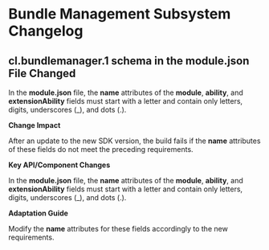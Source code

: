 # Bundle Management Subsystem Changelog
## cl.bundlemanager.1 schema in the module.json File Changed

In the **module.json** file, the **name** attributes of the **module**, **ability**, and **extensionAbility** fields must start with a letter and contain only letters, digits, underscores (_), and dots (.).

**Change Impact**

After an update to the new SDK version, the build fails if the **name** attributes of these fields do not meet the preceding requirements.

**Key API/Component Changes**

In the **module.json** file, the **name** attributes of the **module**, **ability**, and **extensionAbility** fields must start with a letter and contain only letters, digits, underscores (_), and dots (.).

**Adaptation Guide**

Modify the **name** attributes for these fields accordingly to the new requirements.